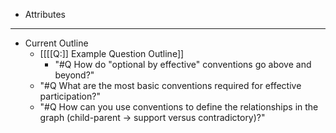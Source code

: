 - Attributes
- ---
- Current Outline
    - [[[[Q:]] Example Question Outline]]
        - "#Q How do "optional by effective" conventions go above and beyond?"
    - "#Q What are the most basic conventions required for effective participation?"
    - "#Q How can you use conventions to define the relationships in the graph (child-parent → support versus contradictory)?"
